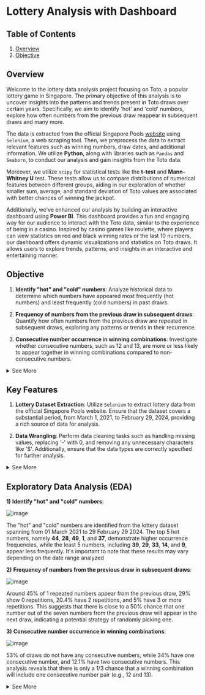 # Lottery Analysis with Dashboard 

## Table of Contents

1) [Overview](#overview)
2) [Objective](#objective)

## Overview
Welcome to the lottery data analysis project focusing on Toto, a popular lottery game in Singapore. The primary objective of this analysis is to uncover insights into the patterns and trends present in Toto draws over certain years. Specifically, we aim to identify 'hot' and 'cold' numbers, explore how often numbers from the previous draw reappear in subsequent draws and many more. 

The data is extracted from the official Singapore Pools [website](https://www.singaporepools.com.sg/en/product/Pages/toto_results.aspx) using `Selenium`, a web scraping tool. Then, we preprocess the data to extract relevant features such as winning numbers, draw dates, and additional information. We utilize **Python**, along with libraries such as `Pandas` and `Seaborn`, to conduct our analysis and gain insights from the Toto data. 

Moreover, we utilize `scipy` for statistical tests like the **t-test** and **Mann-Whitney U** test. These tests allow us to compare distributions of numerical features between different groups, aiding in our exploration of whether smaller sum, average, and standard deviation of Toto values are associated with better chances of winning the jackpot.

Additionally, we've enhanced our analysis by building an interactive dashboard using **Power BI**. This dashboard provides a fun and engaging way for our audience to interact with the Toto data, similar to the experience of being in a casino. Inspired by casino games like roulette, where players can view statistics on red and black winning rates or the last 10 numbers, our dashboard offers dynamic visualizations and statistics on Toto draws. It allows users to explore trends, patterns, and insights in an interactive and entertaining manner.

## Objective

1) **Identify "hot" and "cold" numbers**: Analyze historical data to determine which numbers have appeared most frequently (hot numbers) and least frequently (cold numbers) in past draws.
   
2) **Frequency of numbers from the previous draw in subsequent draws**: Quantify how often numbers from the previous draw are repeated in subsequent draws, exploring any patterns or trends in their recurrence.
   
3) **Consecutive number occurrence in winning combinations**: Investigate whether consecutive numbers, such as 12 and 13, are more or less likely to appear together in winning combinations compared to non-consecutive numbers.
<details>
   <summary>See More</summary>  
   
4) **Patterns of number selection**: Explore whether certain numbers tend to be selected together more frequently than others, indicating potential patterns or strategies used by players.
5) **Balance of odd and even or high and low numbers**: Analyze the distribution of odd and even numbers, as well as high and low numbers, in winning sets to determine if there are any biases or patterns in their occurrence.
   
6) **Relationship between Toto values and jackpot chances**: Investigate whether specific characteristics of Toto values, such as smaller or larger sums, averages, and standard deviations, are associated with an increased likelihood of winning the jackpot.
    
7) **Temporal analysis of winners**: Determine which years, months, and days of the week have historically had the highest total number of winners, identifying any temporal patterns or trends.
    
8) **Correlation among winning numbers**: Explore if winning numbers exhibit any correlations or tendencies to appear together more frequently than expected by chance, indicating potential patterns in number selection or drawing mechanisms.
   
</details>

## Key Features

1) **Lottery Dataset Extraction**: Utilize `Selenium` to extract lottery data from the official Singapore Pools website. Ensure that the dataset covers a substantial period, from March 1, 2021, to February 29, 2024, providing a rich source of data for analysis.
            
2) **Data Wrangling**: Perform data cleaning tasks such as handling missing values, replacing '-' with 0, and removing any unnecessary characters like '$'. Additionally, ensure that the data types are correctly specified for further analysis.
<details>
   <summary>See More</summary>
   
3) **Feature Engineering**: Create new columns to enhance the dataset's analytical capabilities, including columns for:
    - Sum, Average, and Standard Deviation of Numbers drawn on each draw date, providing insights into the distribution of numbers.
    
    - Occurrences of Numbers within Specific Ranges (e.g., '1-9', '10-19', '20-29', '30-39', '40-49'), enabling analysis of number distribution patterns.
    
   - Occurrences of Repeated Numbers from Previous Draws
    
   - Occurrences of Consecutive Numbers from each draw (e.g 12, 13 or 35, 36)
  
 
4) **Data Analysis**: For data analysis, utilize `Seaborn` to visualize number distribution, correlations, and consecutive number pairs' frequencies in winning combinations.
  
5) **Statics Analysis**: Additionally, we leverage scipy for statistical tests like the `t-test` and `Mann-Whitney U` test to compare distributions of numerical features between different groups, providing valuable insights into lottery patterns and trends.

6) **Interactive Dashboard**: The interactive Power BI dashboard facilitates analysis of hot and cold numbers, sortable by date, with hot numbers highlighted in red and cold numbers in blue for easy identification. Users can further refine their analysis by filtering for odd or even numbers and customizing the range of 10 to explore specific number pattern

</details>

## Exploratory Data Analysis (EDA)

**1)** **Identify "hot" and "cold" numbers**:
   
![image](https://github.com/AsherTeo/Lottery-Data-Analytics/assets/78581569/e32a097d-f179-4b3f-899d-406942d9c262)

The "hot" and "cold" numbers are identified from the lottery dataset spanning from 01 March 2021 to 29 February 29 2024. The top 5 hot numbers, namely **44**, **28**, **49**, **1**, and **37**, demonstrate higher occurrence frequencies, while the least 5 numbers, including **39**, **29**, **33**, **14**, and **9**, appear less frequently. It's important to note that these results may vary depending on the date range analyzed

**2)** **Frequency of numbers from the previous draw in subsequent draws**:

![image](https://github.com/AsherTeo/Lottery-Data-Analytics/assets/78581569/7069ad0c-f1a0-4329-9c12-7991d7ee8107)

Around 45% of 1 repeated numbers appear from the previous draw, 29% show 0 repetitions, 20.4% have 2 repetitions, and 5% have 3 or more repetitions. This suggests that there is close to a 50% chance that one number out of the seven numbers from the previous draw will appear in the next draw, indicating a potential strategy of randomly picking one.

**3)** **Consecutive number occurrence in winning combinations**:

![image](https://github.com/AsherTeo/Lottery-Data-Analytics/assets/78581569/d245046b-d493-4ddb-aeb0-505fa998d355)

53% of draws do not have any consecutive numbers, while 34% have one consecutive number, and 12.1% have two consecutive numbers. This analysis reveals that there is only a 1/3 chance that a winning combination will include one consecutive number pair (e.g., 12 and 13). 

<details>
  <summary>See More </summary>

**4)** **Patterns of number selection**:

2-Gram:
![image](https://github.com/AsherTeo/Lottery-Data-Analytics/assets/78581569/1ca194c5-88cd-4188-9fd2-b545cc36c783)

The top 5 2-grams are **(23,24), (44,45), (38,41), (18,24)**, and **(28,31)**.

3_Gram:
![image](https://github.com/AsherTeo/Lottery-Data-Analytics/assets/78581569/b9f0ca98-eac6-43b9-9042-672cfc792fa2)

The top 5 3-grams are **(28,31,37), (24,26,28), (16,17,20), (31,32,33)**, and **(3,7,9)**.

**5)** **Balance of odd and even or high and low numbers**:

![image](https://github.com/AsherTeo/Lottery-Data-Analytics/assets/78581569/2ff3d743-bdc1-4bc5-96b4-6694d3848c4d)

The distribution of odd and even numbers is approximately equal, with each occurring around 50% of the time. Similarly, there's a balanced distribution between low and high numbers.

Interestingly, the probability of selecting a combination with an equal mix of odd and even numbers, such as 20-20, is slightly higher than that of other combinations, accounting for approximately 21.1% of occurrences.
   
**6)** **Relationship between Toto values and jackpot chances**:

Null Hypothesis(H0): A smaller sum, average, and standard deviation (SD) of Toto values do not affect the chance of winning the jackpot.

Alternative Hypothesis (H1): A smaller sum, average, and standard deviation (SD) of Toto values are associated with a better chance of winning the jackpot.

**Total values vs jackpot chances**

**T-Test**

|                   |  p-values |  
|-------------------|------------|
| Sum               |  0.01096054	 |
| Average           |  0.01096054	 | 
| Standard Deviation | 0.5925751  | 

The p-values for the sum and average of Toto values are both less than 0.05, indicating strong evidence to reject the null hypothesis for these variables. This suggests that a smaller sum or average of Toto values is indeed associated with an increased likelihood of winning the jackpot, supporting the alternative hypothesis.

Conversely, the t-statistic for the standard deviation of Toto values is not statistically significant, with a p-value greater than 0.05. Therefore, we cannot reject the null hypothesis, indicating that there's no notable difference in the standard deviation of Toto values between draws with and without first prize winners.

7) **Temporal analysis of winners**:

![image](https://github.com/AsherTeo/Lottery-Data-Analytics/assets/78581569/c1444bcd-4172-417d-889c-e8bdff11dcef)

In 2023, the highest jackpot amount was recorded, reaching its peak. Additionally, January witnessed the highest number of jackpot winners, with 8 individuals clinching the grand prize. Furthermore, Mondays emerged as the most favorable day for jackpot wins, with a staggering total of 22 victories occurring on this day.

8) **Correlation among winning numbers**:

**Mann-Whitney U**

|     Pair                              |  p-values |  
|---------------------------------------|------------|
| winning_number_1 - winning_number_2	 | 1.443519e-38	 |
| winning_number_1 - winning_number_3   |  6.061689e-79	 | 
| winning_number_1 - winning_number_4	 | 2.325769e-97  |
| winning_number_1 - winning_number_5	 |  2.227321e-103	 |
| winning_number_1 - winning_number_6   |  1.943792e-104	 | 
| winning_number_2 - winning_number_3	 | 9.586902e-28  |
| winning_number_2 - winning_number_4	 |  2.497550e-68	 |
| winning_number_2 - winning_number_5   |  7.328101e-94	 | 
| winning_number_2 - winning_number_6	 | 1.718066e-103  |
| winning_number_3 - winning_number_4	 |  4.763463e-25	 |
| winning_number_3 - winning_number_5   |  2.064400e-68	 | 
| winning_number_3 - winning_number_6	 | 6.122888e-99  |
| winning_number_4 - winning_number_5	 |  1.575222e-26	 |
| winning_number_4 - winning_number_6   |  4.653366e-80	 | 
| winning_number_5 - winning_number_6	 | 1.517861e-39  |

</details>


